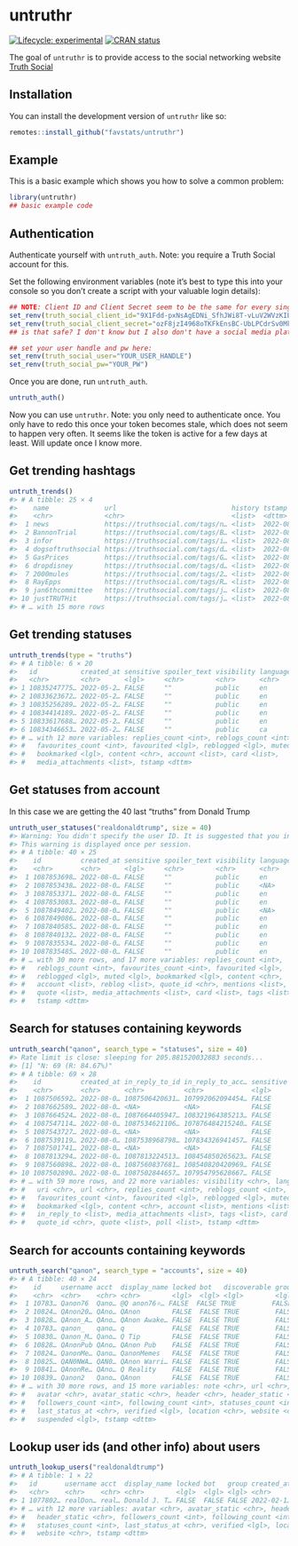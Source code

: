 
<!-- README.md is generated from README.Rmd. Please edit that file -->

# untruthr

<!-- badges: start -->

[![Lifecycle:
experimental](https://img.shields.io/badge/lifecycle-experimental-orange.svg)](https://lifecycle.r-lib.org/articles/stages.html#experimental)
[![CRAN
status](https://www.r-pkg.org/badges/version/untruthr)](https://CRAN.R-project.org/package=untruthr)

<!-- badges: end -->

The goal of `untruthr` is to provide access to the social networking
website [Truth Social](https://truthsocial.com/)

## Installation

You can install the development version of `untruthr` like so:

``` r
remotes::install_github("favstats/untruthr")
```

## Example

This is a basic example which shows you how to solve a common problem:

``` r
library(untruthr)
## basic example code
```

## Authentication

Authenticate yourself with `untruth_auth`. Note: you require a Truth
Social account for this.

Set the following environment variables (note it’s best to type this
into your console so you don’t create a script with your valuable login
details):

``` r
## NOTE: Client ID and Client Secret seem to be the same for every single user
set_renv(truth_social_client_id="9X1Fdd-pxNsAgEDNi_SfhJWi8T-vLuV2WVzKIbkTCw4")
set_renv(truth_social_client_secret="ozF8jzI4968oTKFkEnsBC-UbLPCdrSv0MkXGQu2o_-M")
## is that safe? I don't know but I also don't have a social media platform sooo..

## set your user handle and pw here:
set_renv(truth_social_user="YOUR_USER_HANDLE")
set_renv(truth_social_pw="YOUR_PW")
```

Once you are done, run `untruth_auth`.

``` r
untruth_auth()
```

Now you can use `untruthr`. Note: you only need to authenticate once.
You only have to redo this once your token becomes stale, which does not
seem to happen very often. It seems like the token is active for a few
days at least. Will update once I know more.

## Get trending hashtags

``` r
untruth_trends()
#> # A tibble: 25 × 4
#>    name              url                             history tstamp             
#>    <chr>             <chr>                           <list>  <dttm>             
#>  1 news              https://truthsocial.com/tags/n… <list>  2022-08-08 20:26:27
#>  2 BannonTrial       https://truthsocial.com/tags/B… <list>  2022-08-08 20:26:27
#>  3 infor             https://truthsocial.com/tags/i… <list>  2022-08-08 20:26:27
#>  4 dogsoftruthsocial https://truthsocial.com/tags/d… <list>  2022-08-08 20:26:27
#>  5 GasPrices         https://truthsocial.com/tags/G… <list>  2022-08-08 20:26:27
#>  6 dropdisney        https://truthsocial.com/tags/d… <list>  2022-08-08 20:26:27
#>  7 2000mules         https://truthsocial.com/tags/2… <list>  2022-08-08 20:26:27
#>  8 RayEpps           https://truthsocial.com/tags/R… <list>  2022-08-08 20:26:27
#>  9 jan6thcommittee   https://truthsocial.com/tags/j… <list>  2022-08-08 20:26:27
#> 10 justTRUTHit       https://truthsocial.com/tags/j… <list>  2022-08-08 20:26:27
#> # … with 15 more rows
```

## Get trending statuses

``` r
untruth_trends(type = "truths")
#> # A tibble: 6 × 20
#>   id           created_at sensitive spoiler_text visibility language uri   url  
#>   <chr>        <chr>      <lgl>     <chr>        <chr>      <chr>    <chr> <chr>
#> 1 10835247775… 2022-05-2… FALSE     ""           public     en       http… http…
#> 2 10833623672… 2022-05-2… FALSE     ""           public     en       http… http…
#> 3 10835256289… 2022-05-2… FALSE     ""           public     en       http… http…
#> 4 10834414189… 2022-05-2… FALSE     ""           public     en       http… http…
#> 5 10833617688… 2022-05-2… FALSE     ""           public     en       http… http…
#> 6 10834346653… 2022-05-2… FALSE     ""           public     ca       http… http…
#> # … with 12 more variables: replies_count <int>, reblogs_count <int>,
#> #   favourites_count <int>, favourited <lgl>, reblogged <lgl>, muted <lgl>,
#> #   bookmarked <lgl>, content <chr>, account <list>, card <list>,
#> #   media_attachments <list>, tstamp <dttm>
```

## Get statuses from account

In this case we are getting the 40 last “truths” from Donald Trump

``` r
untruth_user_statuses("realdonaldtrump", size = 40)
#> Warning: You didn't specify the user ID. It is suggested that you include the user ID if you call this API many times, the function will lookup the user ID for each pagination. You can lookup user IDs with 'untruth_lookup_users'.
#> This warning is displayed once per session.
#> # A tibble: 40 × 25
#>    id          created_at sensitive spoiler_text visibility language uri   url  
#>    <chr>       <chr>      <lgl>     <chr>        <chr>      <chr>    <chr> <chr>
#>  1 1087853698… 2022-08-0… FALSE     ""           public     en       http… http…
#>  2 1087853438… 2022-08-0… FALSE     ""           public     <NA>     http… http…
#>  3 1087853371… 2022-08-0… FALSE     ""           public     en       http… http…
#>  4 1087853083… 2022-08-0… FALSE     ""           public     en       http… http…
#>  5 1087849402… 2022-08-0… FALSE     ""           public     <NA>     http… http…
#>  6 1087849086… 2022-08-0… FALSE     ""           public     en       http… http…
#>  7 1087840585… 2022-08-0… FALSE     ""           public     en       http… http…
#>  8 1087840132… 2022-08-0… FALSE     ""           public     en       http… http…
#>  9 1087835534… 2022-08-0… FALSE     ""           public     en       http… http…
#> 10 1087835485… 2022-08-0… FALSE     ""           public     en       http… http…
#> # … with 30 more rows, and 17 more variables: replies_count <int>,
#> #   reblogs_count <int>, favourites_count <int>, favourited <lgl>,
#> #   reblogged <lgl>, muted <lgl>, bookmarked <lgl>, content <chr>,
#> #   account <list>, reblog <list>, quote_id <chr>, mentions <list>,
#> #   quote <list>, media_attachments <list>, card <list>, tags <list>,
#> #   tstamp <dttm>
```

## Search for statuses containing keywords

``` r
untruth_search("qanon", search_type = "statuses", size = 40)
#> Rate limit is close: sleeping for 205.881520032883 seconds...
#> [1] "N: 69 (R: 84.67%)"
#> # A tibble: 69 × 28
#>    id          created_at in_reply_to_id in_reply_to_acc… sensitive spoiler_text
#>    <chr>       <chr>      <chr>          <chr>            <lgl>     <chr>       
#>  1 1087506592… 2022-08-0… 1087506420631… 107992062094454… FALSE     ""          
#>  2 1087662589… 2022-08-0… <NA>           <NA>             FALSE     ""          
#>  3 1087664524… 2022-08-0… 1087664405947… 108321964385213… FALSE     ""          
#>  4 1087547114… 2022-08-0… 1087534621106… 107876484215240… FALSE     ""          
#>  5 1087543727… 2022-08-0… <NA>           <NA>             FALSE     ""          
#>  6 1087539119… 2022-08-0… 1087538968798… 107834326941457… FALSE     ""          
#>  7 1087501741… 2022-08-0… <NA>           <NA>             FALSE     ""          
#>  8 1087813294… 2022-08-0… 1087813224513… 108454850265623… FALSE     ""          
#>  9 1087560898… 2022-08-0… 1087560837681… 108540820420969… FALSE     ""          
#> 10 1087502890… 2022-08-0… 1087502844657… 107954795628667… FALSE     ""          
#> # … with 59 more rows, and 22 more variables: visibility <chr>, language <chr>,
#> #   uri <chr>, url <chr>, replies_count <int>, reblogs_count <int>,
#> #   favourites_count <int>, favourited <lgl>, reblogged <lgl>, muted <lgl>,
#> #   bookmarked <lgl>, content <chr>, account <list>, mentions <list>,
#> #   in_reply_to <list>, media_attachments <list>, tags <list>, card <list>,
#> #   quote_id <chr>, quote <list>, poll <list>, tstamp <dttm>
```

## Search for accounts containing keywords

``` r
untruth_search("qanon", search_type = "accounts", size = 40)
#> # A tibble: 40 × 24
#>    id     username acct  display_name locked bot   discoverable group created_at
#>    <chr>  <chr>    <chr> <chr>        <lgl>  <lgl> <lgl>        <lgl> <chr>     
#>  1 10783… Qanon76  Qano… @Q anon76⭐️… FALSE  FALSE TRUE         FALSE 2022-02-2…
#>  2 10824… QAnon20… QAno… QAnon        FALSE  FALSE TRUE         FALSE 2022-05-0…
#>  3 10828… QAnon_A… QAno… QAnon Awake… FALSE  FALSE TRUE         FALSE 2022-05-1…
#>  4 10783… qanon_   qano… q            FALSE  FALSE TRUE         FALSE 2022-02-2…
#>  5 10830… Qanon_M… Qano… Q Tip        FALSE  FALSE TRUE         FALSE 2022-05-1…
#>  6 10828… QAnonPub QAno… QAnon Pub    FALSE  FALSE TRUE         FALSE 2022-05-1…
#>  7 10824… QanonMe… Qano… QanonMemes   FALSE  FALSE TRUE         FALSE 2022-05-0…
#>  8 10825… QAN0NWA… QAN0… QAnon Warri… FALSE  FALSE TRUE         FALSE 2022-05-0…
#>  9 10841… QAnonRe… QAno… Q Reality    FALSE  FALSE TRUE         FALSE 2022-06-0…
#> 10 10839… Qanon2   Qano… QAnon        FALSE  FALSE TRUE         FALSE 2022-05-3…
#> # … with 30 more rows, and 15 more variables: note <chr>, url <chr>,
#> #   avatar <chr>, avatar_static <chr>, header <chr>, header_static <chr>,
#> #   followers_count <int>, following_count <int>, statuses_count <int>,
#> #   last_status_at <chr>, verified <lgl>, location <chr>, website <chr>,
#> #   suspended <lgl>, tstamp <dttm>
```

## Lookup user ids (and other info) about users

``` r
untruth_lookup_users("realdonaldtrump")
#> # A tibble: 1 × 22
#>   id       username acct  display_name locked bot   group created_at note  url  
#>   <chr>    <chr>    <chr> <chr>        <lgl>  <lgl> <lgl> <chr>      <chr> <chr>
#> 1 1077802… realDon… real… Donald J. T… FALSE  FALSE FALSE 2022-02-1… <p>4… http…
#> # … with 12 more variables: avatar <chr>, avatar_static <chr>, header <chr>,
#> #   header_static <chr>, followers_count <int>, following_count <int>,
#> #   statuses_count <int>, last_status_at <chr>, verified <lgl>, location <chr>,
#> #   website <chr>, tstamp <dttm>
```
